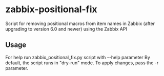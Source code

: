# zabbix-positional-fix
Script for removing positional macros from item names in Zabbix (after upgrading to version 6.0 and newer) using the Zabbix API

## Usage
For help run zabbix_positional_fix.py script with --help parameter
By default, the script runs in "dry-run" mode. To apply changes, pass the -r parameter.
